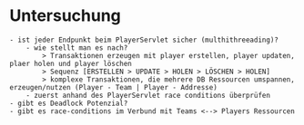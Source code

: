 # Untersuchung

    - ist jeder Endpunkt beim PlayerServlet sicher (multhithreeading)?
        - wie stellt man es nach? 
            > Transaktionen erzeugen mit player erstellen, player updaten, plaer holen und player löschen
            > Sequenz [ERSTELLEN > UPDATE > HOLEN > LÖSCHEN > HOLEN]
            > komplexe Transaktionen, die mehrere DB Ressourcen umspannen, erzeugen/nutzen (Player - Team | Player - Addresse)
        - zuerst anhand des PlayerServlet race conditions überprüfen
    - gibt es Deadlock Potenzial?
    - gibt es race-conditions im Verbund mit Teams <--> Players Ressourcen
